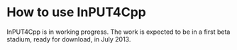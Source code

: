 # How to use InPUT4Cpp

InPUT4Cpp is in working progress. The work is expected to be in a first beta stadium, ready for download, in July 2013.
